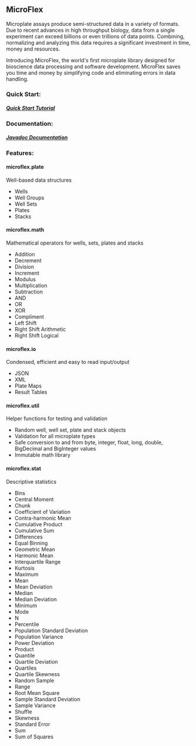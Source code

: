 ## MicroFlex

Microplate assays produce semi-structured data in a variety of formats. Due to recent advances in high throughput biology, data from a single experiment can exceed billions or even trillions of data points. Combining, normalizing and analyzing this data requires a significant investment in time, money and resources.  

Introducing MicroFlex, the world's first microplate library designed for bioscience data processing and software development. MicroFlex saves you time and money by simplifying code and eliminating errors in data handling.  

### Quick Start:

##### [Quick Start Tutorial](http://www.jessemull.com)

### Documentation:

##### [Javadoc Documentation](http://www.jessemull.com/microflexinteger/index.html)

### Features:

#### microflex.plate

Well-based data structures

* Wells
* Well Groups
* Well Sets
* Plates
* Stacks

#### microflex.math

Mathematical operators for wells, sets, plates and stacks

* Addition
* Decrement
* Division
* Increment
* Modulus
* Multiplication
* Subtraction
* AND
* OR
* XOR
* Compliment
* Left Shift
* Right Shift Arithmetic
* Right Shift Logical

#### microflex.io

Condensed, efficient and easy to read input/output

* JSON
* XML
* Plate Maps
* Result Tables

#### microflex.util

Helper functions for testing and validation

* Random well, well set, plate and stack objects
* Validation for all microplate types
* Safe conversion to and from byte, integer, float, long, double, BigDecimal and BigInteger values
* Immutable math library

#### microflex.stat

Descriptive statistics

* Bins
* Central Moment
* Chunk
* Coefficient of Variation
* Contra-harmonic Mean
* Cumulative Product
* Cumulative Sum
* Differences
* Equal Binning
* Geometric Mean
* Harmonic Mean
* Interquartile Range
* Kurtosis
* Maximum
* Mean
* Mean Deviation
* Median
* Median Deviation
* Minimum
* Mode
* N
* Percentile
* Population Standard Deviation
* Population Variance
* Power Deviation
* Product
* Quantile
* Quartile Deviation
* Quartiles
* Quartile Skewness
* Random Sample
* Range
* Root Mean Square
* Sample Standard Deviation
* Sample Variance
* Shuffle
* Skewness
* Standard Error
* Sum
* Sum of Squares
